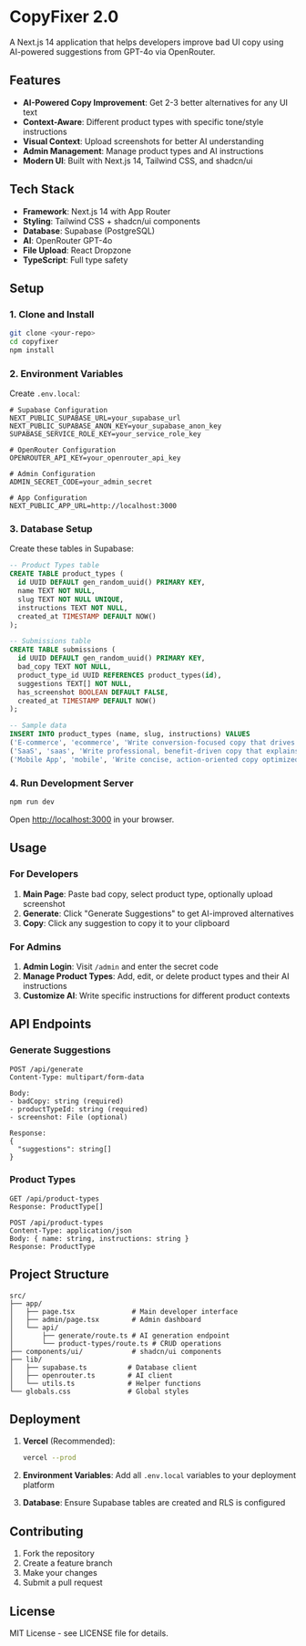 # CopyFixer 2.0

A Next.js 14 application that helps developers improve bad UI copy using AI-powered suggestions from GPT-4o via OpenRouter.

## Features

- **AI-Powered Copy Improvement**: Get 2-3 better alternatives for any UI text
- **Context-Aware**: Different product types with specific tone/style instructions
- **Visual Context**: Upload screenshots for better AI understanding
- **Admin Management**: Manage product types and AI instructions
- **Modern UI**: Built with Next.js 14, Tailwind CSS, and shadcn/ui

## Tech Stack

- **Framework**: Next.js 14 with App Router
- **Styling**: Tailwind CSS + shadcn/ui components
- **Database**: Supabase (PostgreSQL)
- **AI**: OpenRouter GPT-4o
- **File Upload**: React Dropzone
- **TypeScript**: Full type safety

## Setup

### 1. Clone and Install

```bash
git clone <your-repo>
cd copyfixer
npm install
```

### 2. Environment Variables

Create `.env.local`:

```env
# Supabase Configuration
NEXT_PUBLIC_SUPABASE_URL=your_supabase_url
NEXT_PUBLIC_SUPABASE_ANON_KEY=your_supabase_anon_key
SUPABASE_SERVICE_ROLE_KEY=your_service_role_key

# OpenRouter Configuration  
OPENROUTER_API_KEY=your_openrouter_api_key

# Admin Configuration
ADMIN_SECRET_CODE=your_admin_secret

# App Configuration
NEXT_PUBLIC_APP_URL=http://localhost:3000
```

### 3. Database Setup

Create these tables in Supabase:

```sql
-- Product Types table
CREATE TABLE product_types (
  id UUID DEFAULT gen_random_uuid() PRIMARY KEY,
  name TEXT NOT NULL,
  slug TEXT NOT NULL UNIQUE,
  instructions TEXT NOT NULL,
  created_at TIMESTAMP DEFAULT NOW()
);

-- Submissions table  
CREATE TABLE submissions (
  id UUID DEFAULT gen_random_uuid() PRIMARY KEY,
  bad_copy TEXT NOT NULL,
  product_type_id UUID REFERENCES product_types(id),
  suggestions TEXT[] NOT NULL,
  has_screenshot BOOLEAN DEFAULT FALSE,
  created_at TIMESTAMP DEFAULT NOW()
);

-- Sample data
INSERT INTO product_types (name, slug, instructions) VALUES
('E-commerce', 'ecommerce', 'Write conversion-focused copy that drives sales. Use urgency, benefits, and clear CTAs. Keep it concise and customer-focused.'),
('SaaS', 'saas', 'Write professional, benefit-driven copy that explains value clearly. Use active voice and focus on outcomes.'),
('Mobile App', 'mobile', 'Write concise, action-oriented copy optimized for small screens. Use simple language and clear instructions.');
```

### 4. Run Development Server

```bash
npm run dev
```

Open [http://localhost:3000](http://localhost:3000) in your browser.

## Usage

### For Developers

1. **Main Page**: Paste bad copy, select product type, optionally upload screenshot
2. **Generate**: Click "Generate Suggestions" to get AI-improved alternatives  
3. **Copy**: Click any suggestion to copy it to your clipboard

### For Admins

1. **Admin Login**: Visit `/admin` and enter the secret code
2. **Manage Product Types**: Add, edit, or delete product types and their AI instructions
3. **Customize AI**: Write specific instructions for different product contexts

## API Endpoints

### Generate Suggestions
```
POST /api/generate
Content-Type: multipart/form-data

Body:
- badCopy: string (required)
- productTypeId: string (required) 
- screenshot: File (optional)

Response:
{
  "suggestions": string[]
}
```

### Product Types
```
GET /api/product-types
Response: ProductType[]

POST /api/product-types  
Content-Type: application/json
Body: { name: string, instructions: string }
Response: ProductType
```

## Project Structure

```
src/
├── app/
│   ├── page.tsx              # Main developer interface
│   ├── admin/page.tsx        # Admin dashboard
│   └── api/
│       ├── generate/route.ts # AI generation endpoint
│       └── product-types/route.ts # CRUD operations
├── components/ui/            # shadcn/ui components
├── lib/
│   ├── supabase.ts          # Database client
│   ├── openrouter.ts        # AI client
│   └── utils.ts             # Helper functions
└── globals.css              # Global styles
```

## Deployment

1. **Vercel** (Recommended):
   ```bash
   vercel --prod
   ```

2. **Environment Variables**: Add all `.env.local` variables to your deployment platform

3. **Database**: Ensure Supabase tables are created and RLS is configured

## Contributing

1. Fork the repository
2. Create a feature branch
3. Make your changes
4. Submit a pull request

## License

MIT License - see LICENSE file for details.
